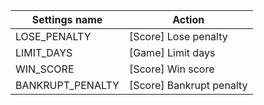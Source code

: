 | Settings name | Action |
|---------------|--------|
| LOSE_PENALTY | [Score] Lose penalty |
| LIMIT_DAYS | [Game] Limit days |
| WIN_SCORE | [Score] Win score |
| BANKRUPT_PENALTY | [Score] Bankrupt penalty |
